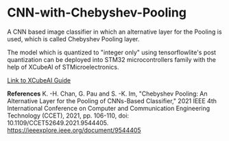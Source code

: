 # CNN-with-Chebyshev-Pooling

A CNN  based image classifier in which an alternative layer for the Pooling is used, which is called Chebyshev Pooling layer.

The model which is quantized to "integer only" using tensorflowlite's post quantization can be deployed into STM32 microcontrollers family with the help of XCubeAI of STMicroelectronics. 

[Link to XCubeAI Guide](https://www.st.com/resource/en/user_manual/dm00570145-getting-started-with-xcubeai-expansion-package-for-artificial-intelligence-ai-stmicroelectronics.pdf )

**References**
K. -H. Chan, G. Pau and S. -K. Im, "Chebyshev Pooling: An Alternative Layer for the Pooling of CNNs-Based Classifier," 2021 IEEE 4th International Conference on Computer and Communication Engineering Technology (CCET), 2021, pp. 106-110, doi: 10.1109/CCET52649.2021.9544405.
https://ieeexplore.ieee.org/document/9544405
